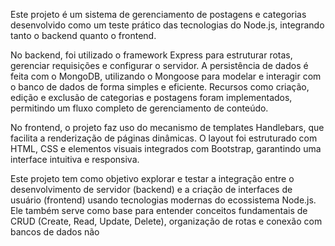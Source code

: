 Este projeto é um sistema de gerenciamento de postagens e categorias desenvolvido como um teste prático das tecnologias do Node.js, integrando tanto o backend quanto o frontend.

No backend, foi utilizado o framework Express para estruturar rotas, gerenciar requisições e configurar o servidor. A persistência de dados é feita com o MongoDB, utilizando o Mongoose para modelar e interagir com o banco de dados de forma simples e eficiente. Recursos como criação, edição e exclusão de categorias e postagens foram implementados, permitindo um fluxo completo de gerenciamento de conteúdo.

No frontend, o projeto faz uso do mecanismo de templates Handlebars, que facilita a renderização de páginas dinâmicas. O layout foi estruturado com HTML, CSS e elementos visuais integrados com Bootstrap, garantindo uma interface intuitiva e responsiva.

Este projeto tem como objetivo explorar e testar a integração entre o desenvolvimento de servidor (backend) e a criação de interfaces de usuário (frontend) usando tecnologias modernas do ecossistema Node.js. Ele também serve como base para entender conceitos fundamentais de CRUD (Create, Read, Update, Delete), organização de rotas e conexão com bancos de dados não
